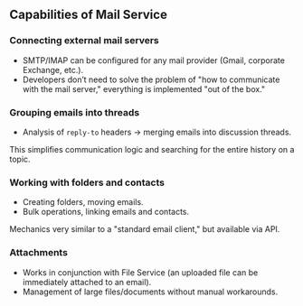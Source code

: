 ## Capabilities of Mail Service

### Connecting external mail servers
- SMTP/IMAP can be configured for any mail provider (Gmail, corporate Exchange, etc.).
- Developers don’t need to solve the problem of "how to communicate with the mail server," everything is implemented "out of the box."

### Grouping emails into threads
- Analysis of `reply-to` headers → merging emails into discussion threads.

This simplifies communication logic and searching for the entire history on a topic.

### Working with folders and contacts
- Creating folders, moving emails.
- Bulk operations, linking emails and contacts.

Mechanics very similar to a "standard email client," but available via API.

### Attachments
- Works in conjunction with File Service (an uploaded file can be immediately attached to an email).
- Management of large files/documents without manual workarounds.
